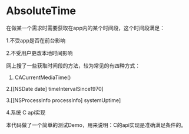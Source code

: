# AbsoluteTime

在做某一个需求时需要获取在app内的某个时间段，这个时间段满足：

1.不受app是否在前台影响

2.不受用户更改本地时间影响

网上搜了一些获取时间段的方法，较为常见的有四种方式：

1. CACurrentMediaTime()

2.[[NSDate date] timeIntervalSince1970]

3.[[NSProcessInfo processInfo] systemUptime]

4.系统 C api实现

本代码做了一个简单的测试Demo，用来说明：C的api实现是准确满足条件的。
